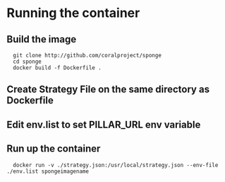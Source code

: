 # Running the container

## Build the image

```
  git clone http://github.com/coralproject/sponge
  cd sponge
  docker build -f Dockerfile .
```

## Create Strategy File on the same directory as Dockerfile
## Edit env.list to set PILLAR_URL env variable

## Run up the container

```
  docker run -v ./strategy.json:/usr/local/strategy.json --env-file ./env.list spongeimagename
```
